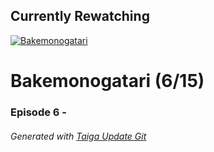 ﻿
## Currently Rewatching

[![Bakemonogatari](https://s4.anilist.co/file/anilistcdn/media/anime/cover/medium/bx5081-YpAE43HLQKqz.png)](https://anilist.co/anime/5081)

# Bakemonogatari (6/15)

### Episode 6 - 

###### *Generated with [Taiga Update Git](https://github.com/nike4613/taiga-update-git)*